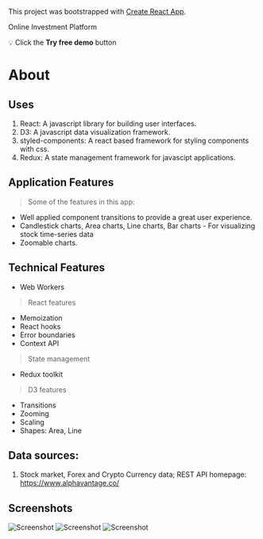 This project was bootstrapped with [Create React App](https://github.com/facebook/create-react-app).

Online Investment Platform   
   
💡 Click the **Try free demo** button

# About

## Uses
1.  React: A javascript library for building user interfaces.
2.  D3: A javascript data visualization framework.
3.  styled-components: A react based framework for styling components with css.
4.  Redux: A state management framework for javascipt applications.

## Application Features
> Some of the features in this app:
* Well applied component transitions to provide a great user experience.
* Candlestick charts, Area charts, Line charts, Bar charts - For visualizing stock time-series data
* Zoomable charts.

## Technical Features
* Web  Workers
> React features
* Memoization
* React hooks
* Error boundaries
* Context API
> State management
* Redux toolkit
> D3 features
* Transitions
* Zooming
* Scaling
* Shapes: Area, Line


## Data sources:
1.  Stock market, Forex and Crypto Currency data; REST API homepage: https://www.alphavantage.co/

## Screenshots
![Screenshot](https://res.cloudinary.com/dnixr3nel/image/upload/v1642947663/Screenshot_from_2021-12-30_14-08-49_acciyk.png)
![Screenshot](https://res.cloudinary.com/dnixr3nel/image/upload/v1642947662/Screenshot_from_2021-12-30_14-10-10_zj2rui.png)
![Screenshot](https://res.cloudinary.com/dnixr3nel/image/upload/v1642947663/Screenshot_from_2021-12-30_14-07-47_lyfuvv.png)

